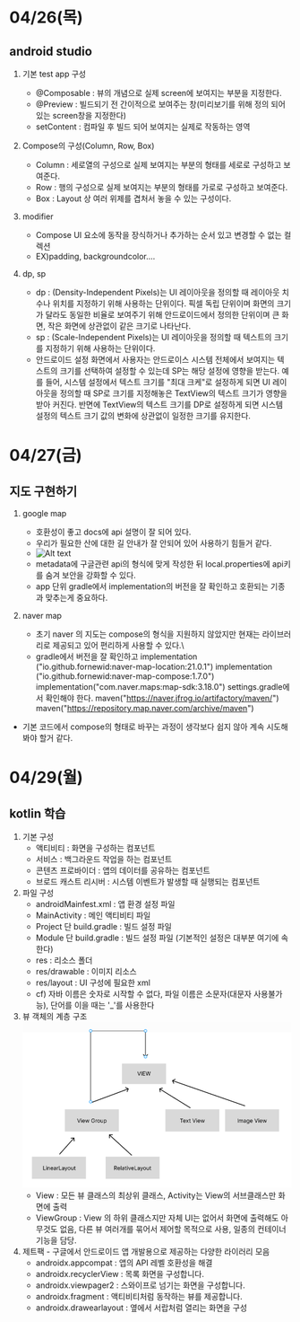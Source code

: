 # 04/26(목)
## android studio
1. 기본 test app 구성
    - @Composable : 뷰의 개념으로 실제 screen에 보여지는 부분을 지정한다.
    - @Preview : 빌드되기 전 간이적으로 보여주는 창(미리보기를 위해 정의 되어 있는 screen창을 지정한다)
    - setContent : 컴파일 후 빌드 되어 보여지는 실제로 작동하는 영역

2. Compose의 구성(Column, Row, Box)
    - Column : 세로열의 구성으로 실제 보여지는 부분의 형태를 세로로 구성하고 보여준다.
    - Row : 행의 구성으로 실제 보여지는 부분의 형태를 가로로 구성하고 보여준다.
    - Box : Layout 상 여러 위제를 겹처서 놓을 수 있는 구성이다. 
3. modifier
    - Compose UI 요소에 동작을 장식하거나 추가하는 순서 있고 변경할 수 없는 컬렉션
    - EX)padding, backgroundcolor....
4. dp, sp
    - dp : (Density-Independent Pixels)는 UI 레이아웃을 정의할 때 레이아웃 치수나 위치를 지정하기 위해 사용하는 단위이다. 픽셀 독립 단위이며 화면의 크기가 달라도 동일한 비율로 보여주기 위해 안드로이드에서 정의한 단위이며 큰 화면, 작은 화면에 상관없이 같은 크기로 나타난다.
    - sp : (Scale-Independent Pixels)는 UI 레이아웃을 정의할 때 텍스트의 크기를 지정하기 위해 사용하는 단위이다.
    - 안드로이드 설정 화면에서 사용자는 안드로이스 시스템 전체에서 보여지는 텍스트의 크기를 선택하여 설정할 수 있는데 SP는 해당 설정에 영향을 받는다. 예를 들어, 시스템 설정에서 텍스트 크기를
"최대 크케"로 설정하게 되면 UI 레이아웃을 정의할 때 SP로 크기를 지정해놓은 TextView의 텍스트 크기가 영향을 받아 커진다. 반면에 TextView의 텍스트 크기를 DP로 설정하게 되면 시스템 설정의 텍스트 크기 값의 변화에 상관없이 일정한 크기를 유지한다.


# 04/27(금)
## 지도 구현하기

1. google map 
    - 호환성이 좋고 docs에 api 설명이 잘 되어 있다.
    - 우리가 필요한 산에 대한 길 안내가 잘 안되어 있어 사용하기 힘들거 같다.
    - ![Alt text](image.png)
    - metadata에 구글관련 api의 형식에 맞게 작성한 뒤 local.properties에 api키를 숨겨 보안을 강화할 수 있다.
   - app 단위 gradle에서 implementation의 버전을 잘 확인하고 호환되는 기종과 맞추는게 중요하다.

2. naver map
    - 초기 naver 의 지도는 compose의 형식을 지원하지 않았지만 현재는 라이브러리로 제공되고 있어 편리하게 사용할 수 있다.\
    - gradle에서 버전을 잘 확인하고 
    implementation ("io.github.fornewid:naver-map-location:21.0.1")
    implementation ("io.github.fornewid:naver-map-compose:1.7.0")
    implementation("com.naver.maps:map-sdk:3.18.0")
    settings.gradle에서 확인해야 한다.
    maven("https://naver.jfrog.io/artifactory/maven/")
    maven("https://repository.map.naver.com/archive/maven")

- 기본 코드에서 compose의 형태로 바꾸는 과정이 생각보다 쉽지 않아 계속 시도해 봐야 할거 같다.


# 04/29(월)

## kotlin 학습
1. 기본 구성
    - 액티비티 : 화면을 구성하는 컴포넌트
    - 서비스 : 백그라운드 작업을 하는 컴포넌트
    - 콘텐츠 프로바이더 : 앱의 데이터를 공유하는 컴포넌트
    - 브로드 캐스트 리시버 : 시스템 이벤트가 발생할 때 실행되는 컴포넌트
2. 파일 구성
    - androidMainfest.xml : 앱 환경 설정 파일
    - MainActivity : 메인 액티비티 파일
    - Project 단 build.gradle : 빌드 설정 파일
    - Module 단 build.gradle : 빌드 설정 파일 (기본적인 설정은 대부분 여기에 속한다)
    - res : 리소스 폴더
    - res/drawable : 이미지 리소스
    - res/layout : UI 구성에 필요한 xml
    - cf) 자바 이름은 숫자로 시작할 수 없다, 파일 이름은 소문자(대문자 사용불가능), 단어를 이을 때는 '_'를 사용한다
3. 뷰 객체의 계층 구조
![Alt text](image/image.png)
    - View : 모든 뷰 클래스의 최상위 클래스, Activity는 View의 서브클래스만 화면에 출력
    - ViewGroup : View 의 하위 클래스지만 자체 UI는 없어서 화면에 출력해도 아무것도 없음, 다른 뷰 여러개를 묶어서 제어할 목적으로 사용, 일종의 컨테이너 기능을 담당.
4. 제트팩 - 구글에서 안드로이드 앱 개발용으로 제공하는 다양한 라이러리 모음
    - androidx.appcompat : 앱의 API 레벨 호환성을 해결
    - androidx.recyclerView : 목록 화면을 구성합니다.
    - androidx.viewpager2 : 스와이프로 넘기는 화면을 구성합니다.
    - androidx.fragment : 액티비티처럼 동작하는 뷰를 제공합니다.
    - androidx.drawearlayout : 옆에서 서랍처럼 열리는 화면을 구성